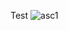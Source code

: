 
Test
![asc1](https://github.com/PedBoyzzz/BestTemplete/assets/161984272/22513ed8-3a82-46be-b266-7c7180b255fe)
